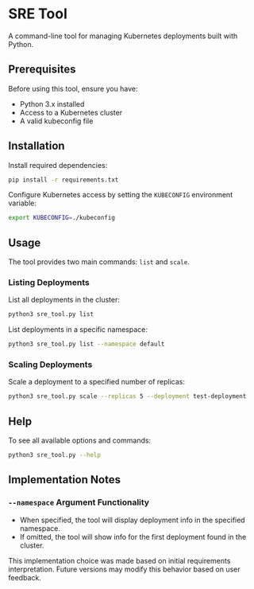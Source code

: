 # SRE Tool

A command-line tool for managing Kubernetes deployments built with Python.

## Prerequisites

Before using this tool, ensure you have:

- Python 3.x installed
- Access to a Kubernetes cluster
- A valid kubeconfig file

## Installation

Install required dependencies:

```bash
pip install -r requirements.txt
```

Configure Kubernetes access by setting the `KUBECONFIG` environment variable:

```bash
export KUBECONFIG=./kubeconfig
```

## Usage

The tool provides two main commands: `list` and `scale`.

### Listing Deployments

List all deployments in the cluster:

```bash
python3 sre_tool.py list
```

List deployments in a specific namespace:

```bash
python3 sre_tool.py list --namespace default
```

### Scaling Deployments

Scale a deployment to a specified number of replicas:

```bash
python3 sre_tool.py scale --replicas 5 --deployment test-deployment
```

## Help

To see all available options and commands:

```bash
python3 sre_tool.py --help
```

## Implementation Notes

### `--namespace` Argument Functionality

- When specified, the tool will display deployment info in the specified namespace.
- If omitted, the tool will show info for the first deployment found in the cluster.

This implementation choice was made based on initial requirements interpretation. Future versions may modify this behavior based on user feedback.

